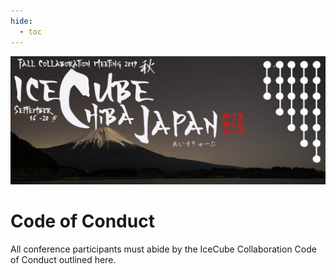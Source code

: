 ```yaml
---
hide:
  - toc
---
```


![2019 Fall Collaboration Meeting](titleNoren2C_new.jpg)



# Code of Conduct


All conference participants must abide by the IceCube Collaboration Code of Conduct outlined here.

